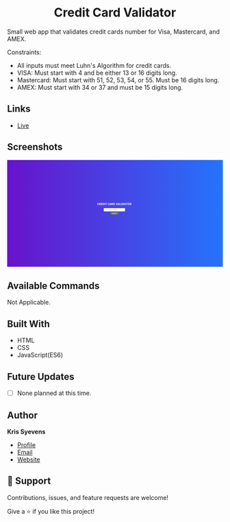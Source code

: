 <h1 align="center"> Credit Card Validator </h1>

<p>
Small web app that validates credit cards number for Visa, Mastercard, and AMEX.    </p>

Constraints:

- All inputs must meet Luhn's Algorithm for credit cards.
- VISA: Must start with 4 and be either 13 or 16 digits long.
- Mastercard: Must start with 51, 52, 53, 54, or 55. Must be 16 digits long.
- AMEX: Must start with 34 or 37 and must be 15 digits long.

## Links

- [Live](https://kris-syevens.github.io/Credit-Card-Validator)

## Screenshots

![Home Page](Assets/preview.png)

## Available Commands

Not Applicable.

## Built With

- HTML
- CSS
- JavaScript(ES6)

## Future Updates

- [ ] None planned at this time.

## Author

**Kris Syevens**

- [Profile](https://github.com/Kris-Syevens "Kris Syevens")
- [Email](mailto:kris@syevens.com?subject=Hi "Hi!")
- [Website](http://syevens.com "Welcome")

## 🤝 Support

Contributions, issues, and feature requests are welcome!

Give a ⭐️ if you like this project!
